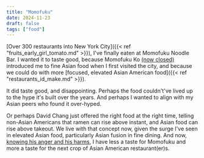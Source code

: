 ```yaml
---
title: "Momofuku"
date: 2024-11-23
draft: false
tags: ["food"]
---
```

[Over 300 restaurants into New York City]({{< ref "fruits_early_girl_tomato.md" >}}), I've finally eaten at Momofuku Noodle Bar. I wanted it to taste good, because Momofuku Ko [(now closed)](https://ny.eater.com/2023/10/24/23930301/momofuku-ko-closing-david-chang) introduced me to fine Asian food when I first visited the city, and because we could do with more [focused, elevated Asian American food]({{< ref "restaurants_id_make.md" >}}).

It did taste good, and disappointing. Perhaps the food couldn't've lived up to the hype it's built over the years. And perhaps I wanted to align with my Asian peers who found it over-hyped.

Or perhaps David Chang just offered the right food at the right time, telling non-Asian Americans that ramen can rise above instant, and Asian food can rise above takeout. We live with that concept now, given the surge I've seen in elevated Asian food, particularly Asian fusion in fine dining. And now, [knowing his anger and his harms](https://www.eater.com/22193151/momofuku-david-chang-memoir-eat-a-peach-review), I have less a taste for Momofuku and more a taste for the next crop of Asian American restaurant(er)s.